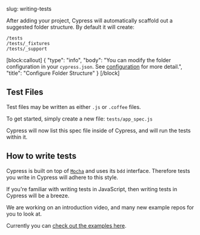 slug: writing-tests

After adding your project, Cypress will automatically scaffold out a suggested folder structure. By default it will create:

```
/tests
/tests/_fixtures
/tests/_support
```
[block:callout]
{
  "type": "info",
  "body": "You can modify the folder configuration in your `cypress.json`. See [configuration](doc:configuration) for more detail.",
  "title": "Configure Folder Structure"
}
[/block]
## Test Files

Test files may be written as either `.js` or `.coffee` files.

To get started, simply create a new file: `tests/app_spec.js`

Cypress will now list this spec file inside of Cypress, and will run the tests within it.

## How to write tests

Cypress is built on top of [`Mocha`](tools#mocha) and uses its `bdd` interface. Therefore tests you write in Cypress will adhere to this style.

If you're familiar with writing tests in JavaScript, then writing tests in Cypress will be a breeze.

We are working on an introduction video, and many new example repos for you to look at.

Currently you can [check out the examples here](examples).
